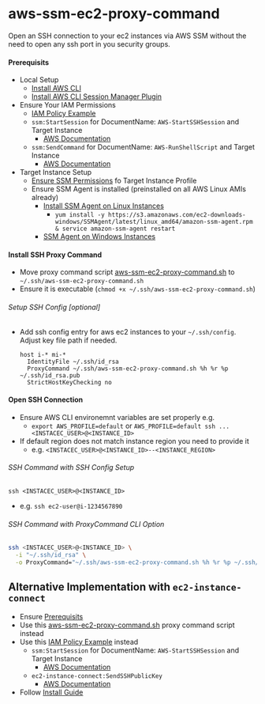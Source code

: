 # aws-ssm-ec2-proxy-command
Open an SSH connection to your ec2 instances via AWS SSM without the need to open any ssh port in you security groups.

#### Prerequisits
* Local Setup
  * [Install AWS CLI](https://docs.aws.amazon.com/cli/latest/userguide/cli-chap-install.html)
  * [Install AWS CLI Session Manager Plugin](https://docs.aws.amazon.com/systems-manager/latest/userguide/session-manager-working-with-install-plugin.html)
* Ensure Your IAM Permissions
  * [IAM Policy Example](aws-ssm-ec2-iam-policy.json)
  * `ssm:StartSession` for DocumentName: `AWS-StartSSHSession` and Target Instance
    * [AWS Documentation](https://docs.aws.amazon.com/systems-manager/latest/userguide/getting-started-restrict-access-examples.html)
  * `ssm:SendCommand` for DocumentName: `AWS-RunShellScript` and Target Instance
    * [AWS Documentation](https://docs.aws.amazon.com/systems-manager/latest/userguide/sysman-rc-setting-up.html)
* Target Instance Setup
  * [Ensure SSM Permissions](https://docs.aws.amazon.com/systems-manager/latest/userguide/setup-instance-profile.html) fo Target Instance Profile
  * Ensure SSM Agent is installed (preinstalled on all AWS Linux AMIs already)
    * [Install SSM Agent on Linux Instances](https://docs.aws.amazon.com/systems-manager/latest/userguide/sysman-install-ssm-agent.html)
      * `yum install -y https://s3.amazonaws.com/ec2-downloads-windows/SSMAgent/latest/linux_amd64/amazon-ssm-agent.rpm & service amazon-ssm-agent restart`
    * [SSM Agent on Windows Instances](https://docs.aws.amazon.com/systems-manager/latest/userguide/sysman-install-ssm-win.html)
  
#### Install SSH Proxy Command
  * Move proxy command script [aws-ssm-ec2-proxy-command.sh](aws-ssm-ec2-proxy-command.sh) to `~/.ssh/aws-ssm-ec2-proxy-command.sh`
  * Ensure it is executable (`chmod +x ~/.ssh/aws-ssm-ec2-proxy-command.sh`)

###### Setup SSH Config [optional]
* Add ssh config entry for aws ec2 instances to your `~/.ssh/config`. Adjust key file path if needed.
  ```ssh-config
  host i-* mi-*
    IdentityFile ~/.ssh/id_rsa
    ProxyCommand ~/.ssh/aws-ssm-ec2-proxy-command.sh %h %r %p ~/.ssh/id_rsa.pub
    StrictHostKeyChecking no
  ```

#### Open SSH Connection
* Ensure AWS CLI environemnt variables are set properly e.g. 
  * `export AWS_PROFILE=default` or `AWS_PROFILE=default ssh ... <INSTACEC_USER>@<INSTANCE_ID>`
* If default region does not match instance region you need to provide it
  * e.g. `<INSTACEC_USER>@<INSTANCE_ID>--<INSTANCE_REGION>`
###### SSH Command with SSH Config Setup
`ssh <INSTACEC_USER>@<INSTANCE_ID>`
* e.g. `ssh ec2-user@i-1234567890`
###### SSH Command with ProxyCommand CLI Option
```sh
ssh <INSTACEC_USER>@<INSTANCE_ID> \
  -i "~/.ssh/id_rsa" \
  -o ProxyCommand="~/.ssh/aws-ssm-ec2-proxy-command.sh %h %r %p ~/.ssh/id_rsa.pub"
```

## Alternative Implementation with `ec2-instance-connect`
* Ensure [Prerequisits](#prerequisits)
* Use this [aws-ssm-ec2-proxy-command.sh](ec2-instance-connect/aws-ssm-ec2-proxy-command.sh) proxy command script instead
* Use this [IAM Policy Example](ec2-instance-connect/aws-ssm-ec2-iam-policy.json) instead
  * `ssm:StartSession` for DocumentName: `AWS-StartSSHSession` and Target Instance
    * [AWS Documentation](https://docs.aws.amazon.com/systems-manager/latest/userguide/getting-started-restrict-access-examples.html)
  * `ec2-instance-connect:SendSSHPublicKey`
    * [AWS Documentation](https://docs.aws.amazon.com/systems-manager/latest/userguide/sysman-rc-setting-up.html)
* Follow [Install Guide](#install-ssh-proxy-command)
